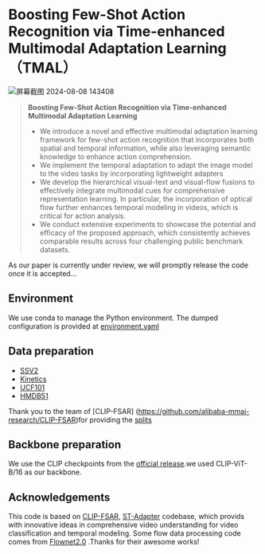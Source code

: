 # Boosting Few-Shot Action Recognition via Time-enhanced Multimodal Adaptation Learning（TMAL）


![屏幕截图 2024-08-08 143408](https://github.com/user-attachments/assets/a1719c3a-66da-4666-9a72-e540e3a11324)
> **Boosting Few-Shot Action Recognition via Time-enhanced Multimodal Adaptation Learning**<br>
>
>
>
>
>* We introduce a novel and effective multimodal adaptation learning framework for few-shot action recognition that incorporates both spatial and temporal information, while also leveraging semantic knowledge to enhance action comprehension.
>* We implement the temporal adaptation to adapt the image model to the video tasks by incorporating lightweight adapters
>* We develop the hierarchical visual-text and visual-flow fusions to effectively integrate multimodal cues for comprehensive representation learning. In particular, the incorporation of optical flow further enhances temporal modeling in videos, which is critical for action analysis.
>* We conduct extensive experiments to showcase the potential and efficacy of the proposed approach, which consistently achieves comparable results across four challenging public benchmark datasets.
>
>

As our paper is currently under review, we will promptly release the code once it is accepted...
## Environment

We use conda to manage the Python environment. The dumped configuration is provided at [environment.yaml](environment.yaml)

## Data preparation

- [SSV2](https://20bn.com/datasets/something-something#download)
- [Kinetics](https://github.com/Showmax/kinetics-downloader)
- [UCF101](https://www.crcv.ucf.edu/data/UCF101.php)
- [HMDB51](https://serre-lab.clps.brown.edu/resource/hmdb-a-large-human-motion-database/#Downloads)

Thank you to the team of [CLIP-FSAR] (https://github.com/alibaba-mmai-research/CLIP-FSAR)for providing the [splits](configs/projects/CLIPFSAR)

## Backbone preparation

We use the CLIP checkpoints from the [official release](https://github.com/openai/CLIP/blob/a9b1bf5920416aaeaec965c25dd9e8f98c864f16/clip/clip.py#L30).we used CLIP-ViT-B/16 as our backbone.

## Acknowledgements

This code is based on [CLIP-FSAR](https://github.com/alibaba-mmai-research/CLIP-FSAR), [ST-Adapter](https://github.com/linziyi96/st-adapter) codebase, which  provids with innovative ideas in comprehensive video understanding for video classification and temporal modeling. Some flow data processing code comes from [Flownet2.0](https://github.com/NVIDIA/flownet2-pytorch) .Thanks for their awesome works!
